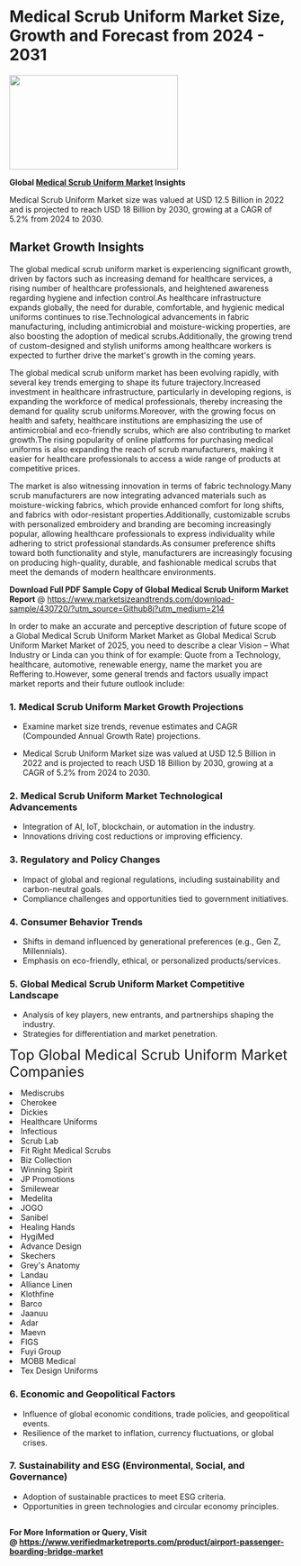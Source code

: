<H1>Medical Scrub Uniform Market Size, Growth and Forecast from 2024 - 2031</H1><img class="aligncenter size-medium wp-image-584254" src="https://thirdeyenews.in/wp-content/uploads/2024/09/Global-Market-Research-300x168.jpeg" alt="" width="300" height="168" /><p><strong>Global&nbsp;<a href="https://www.marketsizeandtrends.com/download-sample/430720/?utm_source=Github8j?utm_medium=214">Medical Scrub Uniform Market</a> Insights</strong></p><p>Medical Scrub Uniform Market size was valued at USD 12.5 Billion in 2022 and is projected to reach USD 18 Billion by 2030, growing at a CAGR of 5.2% from 2024 to 2030.</p><p><h2>Market Growth Insights</h2> <p>The global medical scrub uniform market is experiencing significant growth, driven by factors such as increasing demand for healthcare services, a rising number of healthcare professionals, and heightened awareness regarding hygiene and infection control.As healthcare infrastructure expands globally, the need for durable, comfortable, and hygienic medical uniforms continues to rise.Technological advancements in fabric manufacturing, including antimicrobial and moisture-wicking properties, are also boosting the adoption of medical scrubs.Additionally, the growing trend of custom-designed and stylish uniforms among healthcare workers is expected to further drive the market's growth in the coming years.</p> <p>The global medical scrub uniform market has been evolving rapidly, with several key trends emerging to shape its future trajectory.Increased investment in healthcare infrastructure, particularly in developing regions, is expanding the workforce of medical professionals, thereby increasing the demand for quality scrub uniforms.Moreover, with the growing focus on health and safety, healthcare institutions are emphasizing the use of antimicrobial and eco-friendly scrubs, which are also contributing to market growth.The rising popularity of online platforms for purchasing medical uniforms is also expanding the reach of scrub manufacturers, making it easier for healthcare professionals to access a wide range of products at competitive prices.</p> <p>The market is also witnessing innovation in terms of fabric technology.Many scrub manufacturers are now integrating advanced materials such as moisture-wicking fabrics, which provide enhanced comfort for long shifts, and fabrics with odor-resistant properties.Additionally, customizable scrubs with personalized embroidery and branding are becoming increasingly popular, allowing healthcare professionals to express individuality while adhering to strict professional standards.As consumer preference shifts toward both functionality and style, manufacturers are increasingly focusing on producing high-quality, durable, and fashionable medical scrubs that meet the demands of modern healthcare environments.</p> <p><span class=""><strong>Download Full PDF Sample Copy of Global Medical Scrub Uniform Market Report</strong> @ <a href="https://www.marketsizeandtrends.com/download-sample/430720/?utm_source=Github8j?utm_medium=214" target="_blank">https://www.marketsizeandtrends.com/download-sample/430720/?utm_source=Github8j?utm_medium=214</a></span></p><p>In order to make an accurate and perceptive description of future scope of a Global&nbsp;Medical Scrub Uniform Market Market as Global&nbsp;Medical Scrub Uniform Market Market of 2025, you need to describe a clear Vision &ndash; What Industry or Linda can you think of for example: Quote from a Technology, healthcare, automotive, renewable energy, name the market you are Reffering to.However, some general trends and factors usually impact market reports and their future outlook include:</p><h3>1.&nbsp;<strong>Medical Scrub Uniform Market Growth Projections</strong></h3><ul><li>Examine market size trends, revenue estimates and CAGR (Compounded Annual Growth Rate) projections.</li><li><p>Medical Scrub Uniform Market size was valued at USD 12.5 Billion in 2022 and is projected to reach USD 18 Billion by 2030, growing at a CAGR of 5.2% from 2024 to 2030.</p></li></ul><h3>2.&nbsp;<strong>Medical Scrub Uniform Market Technological Advancements</strong></h3><ul><li>Integration of AI, IoT, blockchain, or automation in the industry.</li><li>Innovations driving cost reductions or improving efficiency.</li></ul><h3>3.&nbsp;<strong>Regulatory and Policy Changes</strong></h3><ul><li>Impact of global and regional regulations, including sustainability and carbon-neutral goals.</li><li>Compliance challenges and opportunities tied to government initiatives.</li></ul><h3>4.&nbsp;<strong>Consumer Behavior Trends</strong></h3><ul><li>Shifts in demand influenced by generational preferences (e.g., Gen Z, Millennials).</li><li>Emphasis on eco-friendly, ethical, or personalized products/services.</li></ul><h3>5.&nbsp;<strong>Global Medical Scrub Uniform Market Competitive Landscape</strong></h3><ul><li>Analysis of key players, new entrants, and partnerships shaping the industry.</li><li>Strategies for differentiation and market penetration.</li></ul><p data-pm-slice="1 1 []"><span style="color: inherit; font-family: inherit; font-size: 25px;">Top Global Medical Scrub Uniform Market Companies</span></p><div class="" data-test-id=""><p><li>Mediscrubs</li><li> Cherokee</li><li> Dickies</li><li> Healthcare Uniforms</li><li> Infectious</li><li> Scrub Lab</li><li> Fit Right Medical Scrubs</li><li> Biz Collection</li><li> Winning Spirit</li><li> JP Promotions</li><li> Smilewear</li><li> Medelita</li><li> JOGO</li><li> Sanibel</li><li> Healing Hands</li><li> HygiMed</li><li> Advance Design</li><li> Skechers</li><li> Grey's Anatomy</li><li> Landau</li><li> Alliance Linen</li><li> Klothfine</li><li> Barco</li><li> Jaanuu</li><li> Adar</li><li> Maevn</li><li> FIGS</li><li> Fuyi Group</li><li> MOBB Medical</li><li> Tex Design Uniforms</li></p></div><h3>6.&nbsp;<strong>Economic and Geopolitical Factors</strong></h3><ul><li>Influence of global economic conditions, trade policies, and geopolitical events.</li><li>Resilience of the market to inflation, currency fluctuations, or global crises.</li></ul><h3>7.&nbsp;<strong>Sustainability and ESG (Environmental, Social, and Governance)</strong></h3><ul><li>Adoption of sustainable practices to meet ESG criteria.</li><li>Opportunities in green technologies and circular economy principles.</li></ul><h2><strong style="font-size: 14px;">For More Information or Query, Visit @&nbsp;</strong><a style="background-color: #ffffff; font-size: 14px;" href="https://www.marketsizeandtrends.com/report/medical-scrub-uniform-market/" target="_blank">https://www.verifiedmarketreports.com/product/airport-passenger-boarding-bridge-market</a></h2>